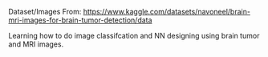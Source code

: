 Dataset/Images From: https://www.kaggle.com/datasets/navoneel/brain-mri-images-for-brain-tumor-detection/data

Learning how to do image classifcation and NN designing using brain tumor and MRI images.
